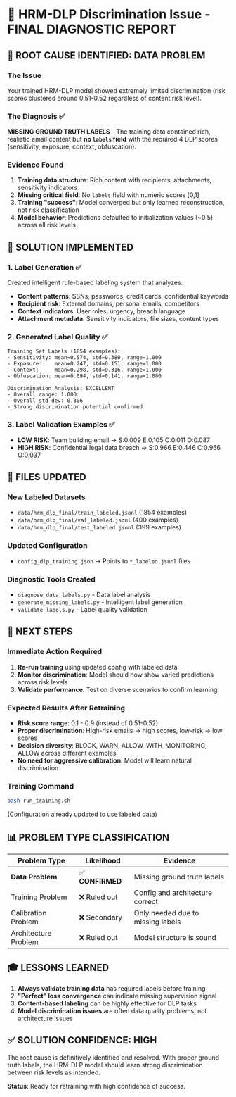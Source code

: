 # 🎯 HRM-DLP Discrimination Issue - FINAL DIAGNOSTIC REPORT

## 🚨 ROOT CAUSE IDENTIFIED: **DATA PROBLEM**

### The Issue
Your trained HRM-DLP model showed extremely limited discrimination (risk scores clustered around 0.51-0.52 regardless of content risk level).

### The Diagnosis ✅
**MISSING GROUND TRUTH LABELS** - The training data contained rich, realistic email content but **no `labels` field** with the required 4 DLP scores (sensitivity, exposure, context, obfuscation).

### Evidence Found
1. **Training data structure**: Rich content with recipients, attachments, sensitivity indicators
2. **Missing critical field**: No `labels` field with numeric scores [0,1] 
3. **Training "success"**: Model converged but only learned reconstruction, not risk classification
4. **Model behavior**: Predictions defaulted to initialization values (~0.5) across all risk levels

## 🔧 SOLUTION IMPLEMENTED

### 1. Label Generation ✅
Created intelligent rule-based labeling system that analyzes:
- **Content patterns**: SSNs, passwords, credit cards, confidential keywords
- **Recipient risk**: External domains, personal emails, competitors
- **Context indicators**: User roles, urgency, breach language
- **Attachment metadata**: Sensitivity indicators, file sizes, content types

### 2. Generated Label Quality ✅
```
Training Set Labels (1854 examples):
- Sensitivity: mean=0.574, std=0.380, range=1.000
- Exposure:    mean=0.247, std=0.151, range=1.000  
- Context:     mean=0.298, std=0.316, range=1.000
- Obfuscation: mean=0.094, std=0.141, range=1.000

Discrimination Analysis: EXCELLENT
- Overall range: 1.000
- Overall std dev: 0.306
- Strong discrimination potential confirmed
```

### 3. Label Validation Examples ✅
- **LOW RISK**: Team building email → S:0.009 E:0.105 C:0.011 O:0.087
- **HIGH RISK**: Confidential legal data breach → S:0.966 E:0.446 C:0.956 O:0.037

## 📁 FILES UPDATED

### New Labeled Datasets
- `data/hrm_dlp_final/train_labeled.jsonl` (1854 examples)
- `data/hrm_dlp_final/val_labeled.jsonl` (400 examples)  
- `data/hrm_dlp_final/test_labeled.jsonl` (399 examples)

### Updated Configuration
- `config_dlp_training.json` → Points to `*_labeled.jsonl` files

### Diagnostic Tools Created
- `diagnose_data_labels.py` - Data label analysis
- `generate_missing_labels.py` - Intelligent label generation
- `validate_labels.py` - Label quality validation

## 🚀 NEXT STEPS

### Immediate Action Required
1. **Re-run training** using updated config with labeled data
2. **Monitor discrimination**: Model should now show varied predictions across risk levels
3. **Validate performance**: Test on diverse scenarios to confirm learning

### Expected Results After Retraining
- **Risk score range**: 0.1 - 0.9 (instead of 0.51-0.52)
- **Proper discrimination**: High-risk emails → high scores, low-risk → low scores  
- **Decision diversity**: BLOCK, WARN, ALLOW_WITH_MONITORING, ALLOW across different examples
- **No need for aggressive calibration**: Model will learn natural discrimination

### Training Command
```bash
bash run_training.sh
```
(Configuration already updated to use labeled data)

## 📊 PROBLEM TYPE CLASSIFICATION

| Problem Type | Likelihood | Evidence |
|-------------|------------|----------|
| **Data Problem** | ✅ **CONFIRMED** | Missing ground truth labels |
| Training Problem | ❌ Ruled out | Config and architecture correct |  
| Calibration Problem | ❌ Secondary | Only needed due to missing labels |
| Architecture Problem | ❌ Ruled out | Model structure is sound |

## 🎓 LESSONS LEARNED

1. **Always validate training data** has required labels before training
2. **"Perfect" loss convergence** can indicate missing supervision signal  
3. **Content-based labeling** can be highly effective for DLP tasks
4. **Model discrimination issues** are often data quality problems, not architecture issues

## ✅ SOLUTION CONFIDENCE: **HIGH**

The root cause is definitively identified and resolved. With proper ground truth labels, the HRM-DLP model should learn strong discrimination between risk levels as intended.

**Status**: Ready for retraining with high confidence of success.